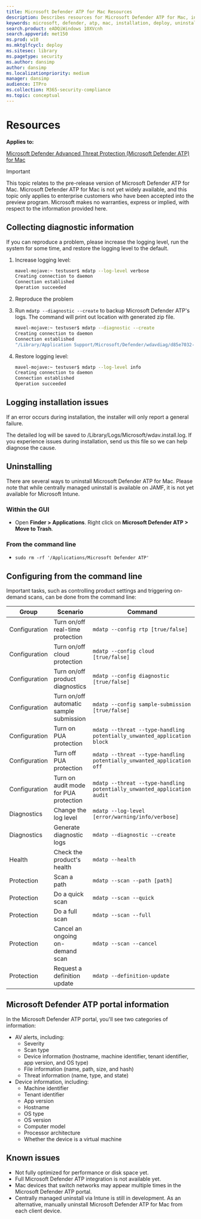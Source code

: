 ```yaml
---
title: Microsoft Defender ATP for Mac Resources
description: Describes resources for Microsoft Defender ATP for Mac, including how to uninstall it, how to collect diagnostic logs, CLI commands, and known issues with the product.
keywords: microsoft, defender, atp, mac, installation, deploy, uninstallation, intune, jamf, macos, mojave, high sierra, sierra
search.product: eADQiWindows 10XVcnh
search.appverid: met150
ms.prod: w10
ms.mktglfcycl: deploy
ms.sitesec: library
ms.pagetype: security
ms.author: dansimp
author: dansimp
ms.localizationpriority: medium
manager: dansimp
audience: ITPro
ms.collection: M365-security-compliance 
ms.topic: conceptual
---
```


# Resources

**Applies to:**

[Microsoft Defender Advanced Threat Protection (Microsoft Defender ATP) for Mac](microsoft-defender-atp-mac.md)

>[!IMPORTANT]
>This topic relates to the pre-release version of Microsoft Defender ATP for Mac. Microsoft Defender ATP for Mac is not yet widely available, and this topic only applies to enterprise customers who have been accepted into the preview program. Microsoft makes no warranties, express or implied, with respect to the information provided here.

## Collecting diagnostic information

If you can reproduce a problem, please increase the logging level, run the system for some time, and restore the logging level to the default.

1. Increase logging level:

   ```bash
   mavel-mojave:~ testuser$ mdatp --log-level verbose
   Creating connection to daemon
   Connection established
   Operation succeeded
   ```

2. Reproduce the problem

3. Run `mdatp --diagnostic --create` to backup Microsoft Defender ATP's logs. The command will print out location with generated zip file.

   ```bash
   mavel-mojave:~ testuser$ mdatp --diagnostic --create
   Creating connection to daemon
   Connection established
   "/Library/Application Support/Microsoft/Defender/wdavdiag/d85e7032-adf8-434a-95aa-ad1d450b9a2f.zip"
   ```

4. Restore logging level:

   ```bash
   mavel-mojave:~ testuser$ mdatp --log-level info
   Creating connection to daemon
   Connection established
   Operation succeeded
   ```

## Logging installation issues

If an error occurs during installation, the installer will only report a general failure.

The detailed log will be saved to /Library/Logs/Microsoft/wdav.install.log. If you experience issues during installation, send us this file so we can help diagnose the cause.

## Uninstalling

There are several ways to uninstall Microsoft Defender ATP for Mac. Please note that while centrally managed uninstall is available on JAMF, it is not yet available for Microsoft Intune.

### Within the GUI

- Open **Finder > Applications**. Right click on **Microsoft Defender ATP > Move to Trash**.

### From the command line

- ```sudo rm -rf '/Applications/Microsoft Defender ATP'```

## Configuring from the command line

Important tasks, such as controlling product settings and triggering on-demand scans, can be done from the command line:

|Group        |Scenario                                   |Command                                                                |
|-------------|-------------------------------------------|-----------------------------------------------------------------------|
|Configuration|Turn on/off real-time protection           |`mdatp --config rtp [true/false]`                                      |
|Configuration|Turn on/off cloud protection               |`mdatp --config cloud [true/false]`                                    |
|Configuration|Turn on/off product diagnostics            |`mdatp --config diagnostic [true/false]`                               |
|Configuration|Turn on/off automatic sample submission    |`mdatp --config sample-submission [true/false]`                        |
|Configuration|Turn on PUA protection                     |`mdatp --threat --type-handling potentially_unwanted_application block`|
|Configuration|Turn off PUA protection                    |`mdatp --threat --type-handling potentially_unwanted_application off`  |
|Configuration|Turn on audit mode for PUA protection      |`mdatp --threat --type-handling potentially_unwanted_application audit`|
|Diagnostics  |Change the log level                       |`mdatp --log-level [error/warning/info/verbose]`                       |
|Diagnostics  |Generate diagnostic logs                   |`mdatp --diagnostic --create`                                          |
|Health       |Check the product's health                 |`mdatp --health`                                                       |
|Protection   |Scan a path                                |`mdatp --scan --path [path]`                                           |
|Protection   |Do a quick scan                            |`mdatp --scan --quick`                                                 |
|Protection   |Do a full scan                             |`mdatp --scan --full`                                                  |
|Protection   |Cancel an ongoing on-demand scan           |`mdatp --scan --cancel`                                                |
|Protection   |Request a definition update                |`mdatp --definition-update`                                            |

## Microsoft Defender ATP portal information

In the Microsoft Defender ATP portal, you'll see two categories of information:

- AV alerts, including:
  - Severity
  - Scan type
  - Device information (hostname, machine identifier, tenant identifier, app version, and OS type)
  - File information (name, path, size, and hash)
  - Threat information (name, type, and state)
- Device information, including:
  - Machine identifier
  - Tenant identifier
  - App version
  - Hostname
  - OS type
  - OS version
  - Computer model
  - Processor architecture
  - Whether the device is a virtual machine

## Known issues

- Not fully optimized for performance or disk space yet.
- Full Microsoft Defender ATP integration is not available yet.
- Mac devices that switch networks may appear multiple times in the Microsoft Defender ATP portal.
- Centrally managed uninstall via Intune is still in development. As an alternative, manually uninstall Microsoft Defender ATP for Mac from each client device.
